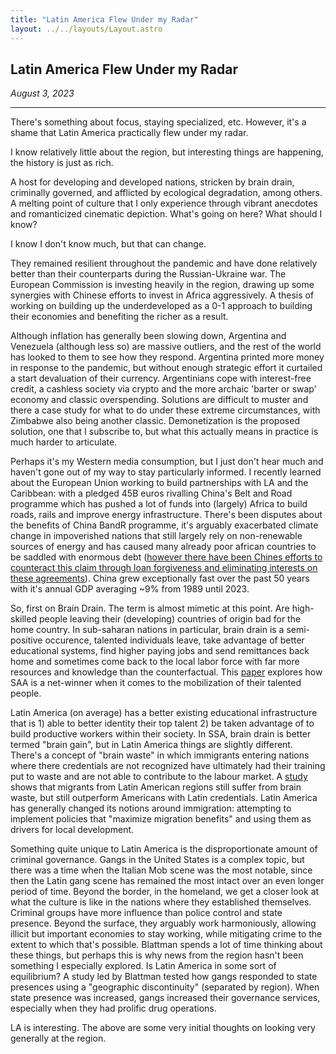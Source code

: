 ```yaml
---
title: "Latin America Flew Under my Radar"
layout: ../../layouts/Layout.astro
---
```


<h2>Latin America Flew Under my Radar </h2>
<p><i>August 3, 2023</i></p>

--- 

There's something about focus, staying specialized, etc. However, it's a shame that Latin America practically flew under my radar.

I know relatively little about the region, but interesting things are happening, the history is just as rich.

A host for developing and developed nations, stricken by brain drain, criminally governed, and afflicted by ecological degradation, among others. A melting point of culture that I only experience through vibrant anecdotes and romanticized cinematic depiction. What's going on here? What should I know?

I know I don't know much, but that can change.

They remained resilient throughout the pandemic and have done relatively better than their counterparts during the Russian-Ukraine war. The European Commission is investing heavily in the region, drawing up some synergies with Chinese efforts to invest in Africa aggressively. A thesis of working on building up the underdeveloped as a 0-1 approach to building their economies and benefiting the richer as a result.

Although inflation has generally been slowing down, Argentina and Venezuela (although less so) are massive outliers, and the rest of the world has looked to them to see how they respond. Argentina printed more money in response to the pandemic, but without enough strategic effort it curtailed a start devaluation of their currency. Argentinians cope with interest-free credit, a cashless society via crypto and the more archaic 'barter or swap' economy and classic overspending. Solutions are difficult to muster and there a case study for what to do under these extreme circumstances, with Zimbabwe also being another classic. Demonetization is the proposed solution, one that I subscribe to, but what this actually means in practice is much harder to articulate.

Perhaps it's my Western media consumption, but I just don't hear much and haven't gone out of my way to stay particularly informed. I recently learned about the European Union working to build partnerships with LA and the Caribbean: with a pledged 45B euros rivalling China's Belt and Road programme which has pushed a lot of funds into (largely) Africa to build roads, rails and improve energy infrastructure. There's been disputes about the benefits of China BandR programme, it's arguably exacerbated climate change in impoverished nations that still largely rely on non-renewable sources of energy and has caused many already poor african countries to be saddled with enormous debt ([however there have been Chines efforts to counteract this claim through loan forgiveness and eliminating interests on these agreements](https://www.voanews.com/a/china-cancels-23-loans-to-africa-amid-debt-trap-debate-/6716397.html)). China grew exceptionally fast over the past 50 years with it's annual GDP averaging ~9% from 1989 until 2023.

So, first on Brain Drain. The term is almost mimetic at this point. Are high-skilled people leaving their (developing) countries of origin bad for the home country. In sub-saharan nations in particular, brain drain is a semi-positive occurence, talented individuals leave, take advantage of better educational systems, find higher paying jobs and send remittances back home and sometimes come back to the local labor force with far more resources and knowledge than the counterfactual. This [paper](https://aercafrica.org/wp-content/uploads/2020/06/D8-NARCISSE_CHANGOM-WIP.pdf) explores how SAA is a net-winner when it comes to the mobilization of their talented people. 

Latin America (on average) has a better existing educational infrastructure that is 1) able to better identity their top talent 2) be taken advantage of to build productive workers within their society. In SSA, brain drain is better termed "brain gain", but in Latin America things are slightly different. There's a concept of "brain waste" in which immigrants entering nations where there credentials are not recognized have ultimately had their training put to waste and are not able to contribute to the labour market. A [study](https://paa2011.populationassociation.org/papers/110906) shows that migrants from Latin American regions still suffer from brain waste, but still outperform Americans with Latin credentials. Latin America has generally changed its notions around immigration: attempting to implement policies that "maximize migration benefits" and using them as drivers for local development. 

Something quite unique to Latin America is the disproportionate amount of criminal governance. Gangs in the United States is a complex topic, but there was a time when the Italian Mob scene was the most notable, since then the Latin gang scene has remained the most intact over an even longer period of time. Beyond the border, in the homeland, we get a closer look at what the culture is like in the nations where they established themselves. Criminal groups have more influence than police control and state presence. Beyond the surface, they arguably work harmoniously, allowing illicit but important economies to stay working, while mitigating crime to the extent to which that's possible. Blattman spends a lot of time thinking about these things, but perhaps this is why news from the region hasn't been something I especially explored. Is Latin America in some sort of equilibrium? A study led by Blattman tested how gangs responded to state presences using a "geographic discontinuity" (separated by region). When state presence was increased, gangs increased their governance services, especially when they had prolific drug operations.  

LA is interesting. The above are some very initial thoughts on looking very generally at the region.


